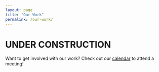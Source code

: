 ```yaml
---
layout: page
title: "Our Work"
permalink: /our-work/
---
```

# UNDER CONSTRUCTION

Want to get involved with our work? Check out our [calendar](../calendar) to attend a meeting!

